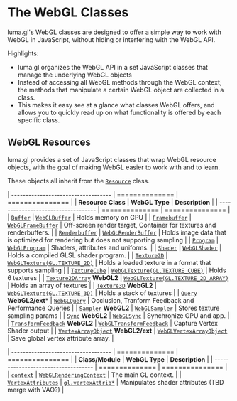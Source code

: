 # The WebGL Classes

luma.gl's WebGL classes are designed to offer a simple way to work with WebGL in JavaScript, without hiding or interfering with the WebGL API.

Highlights:
* luma.gl organizes the WebGL API in a set JavaScript classes that manage the underlying WebGL objects
* Instead of accessing all WebGL methods through the WebGL context, the methods that manipulate a certain WebGL object are collected in a class.
* This makes it easy see at a glance what classes WebGL offers, and allows you to quickly read up on what functionality is offered by each specific class.


## WebGL Resources

luma.gl provides a set of JavaScript classes that wrap WebGL resource objects,
with the goal of making WebGL easier to work with and to learn.

These objects all inherit from the [`Resource`](resource.html) class.

| ----------------------------------- | ============== | =============== |
| **Resource Class**                  | **WebGL Type** | **Description** |
| ----------------------------------- | ============== | =============== |
| [`Buffer`](buffer.html)             | [`WebGLBuffer`](https://developer.mozilla.org/en-US/docs/Web/API/WebGLBuffer) | Holds memory on GPU |
| [`Framebuffer`](framebuffer.html)   | [`WebGLFrameBuffer`](https://developer.mozilla.org/en-US/docs/Web/API/WebGLFrameBuffer) | Off-screen render target, Container for textures and renderbuffers. |
| [`Renderbuffer`](renderbuffer.html) | [`WebGLRenderBuffer`](https://developer.mozilla.org/en-US/docs/Web/API/WebGLRenderBuffer) | Holds image data that is optimized for rendering but does not supporting sampling |
| [`Program`](program.html)           | [`WebGLProgram`](https://developer.mozilla.org/en-US/docs/Web/API/WebGLProgram) | Shaders, attributes and uniforms. |
| [`Shader`](shader.html)             | [`WebGLShader`](https://developer.mozilla.org/en-US/docs/Web/API/WebGLProgram) | Holds a compiled GLSL shader program. |
| [`Texture2D`](texture-2d.html)         | [`WebGLTexture(GL.TEXTURE_2D)`](https://developer.mozilla.org/en-US/docs/Web/API/WebGLTexture) | Holds a loaded texture in a format that supports sampling |
| [`TextureCube`](texture-cube.html)       | [`WebGLTexture(GL.TEXTURE_CUBE)`](https://developer.mozilla.org/en-US/docs/Web/API/WebGLTexture) | Holds 6 textures |
| [`Texture2DArray`](texture-2d-array.html) **WebGL2** | [`WebGLTexture(GL.TEXTURE_2D_ARRAY)`](https://developer.mozilla.org/en-US/docs/Web/API/WebGLTexture) | Holds an array of textures |
| [`Texture3D`](texture-3d.html) **WebGL2** | [`WebGLTexture(GL.TEXTURE_3D)`](https://developer.mozilla.org/en-US/docs/Web/API/WebGLTexture) | Holds a stack of textures |
| [`Query`](query.html) **WebGL2/ext*** | [`WebGLQuery`](https://developer.mozilla.org/en-US/docs/Web/API/WebGLQuery) | Occlusion, Tranform Feedback and Performance Queries |
| [`Sampler`](sampler.html) **WebGL2** | [`WebGLSampler`](https://developer.mozilla.org/en-US/docs/Web/API/WebGLSampler) | Stores texture sampling params  |
| [`Sync`](sync.html) **WebGL2**      | [`WebGLSync`](https://developer.mozilla.org/en-US/docs/Web/API/WebGLSync) | Synchronize GPU and app. |
| [`TransformFeedback`](transform-feedback.html) **WebGL2** | [`WebGLTransformFeedback`](https://developer.mozilla.org/en-US/docs/Web/API/WebGLTransformFeedback) | Capture Vertex Shader output |
| [`VertexArrayObject`](vertex-array-object.html) **WebGL2/ext** | [`WebGLVertexArrayObject`](https://developer.mozilla.org/en-US/docs/Web/API/WebGLVertexArrayObject) | Save global vertex attribute array. |

| ----------------------------------- | ============== | =============== |
| **Class/Module**                    | **WebGL Type** | **Description** |
| ----------------------------------- | ============== | =============== |
| [`context`](context.html)           | [`WebGLRenderingContext`](https://developer.mozilla.org/en-US/docs/Web/API/WebGLRenderingContext) | The main GL context. |
| [`VertexAttributes`](vertex-attributes.html) | [`gl.vertexAttrib*`](https://developer.mozilla.org/en-US/docs/Web/API/WebGLRenderingContext/vertexAttribPointer)  | Manipulates shader attributes (TBD merge with VAO?) |
